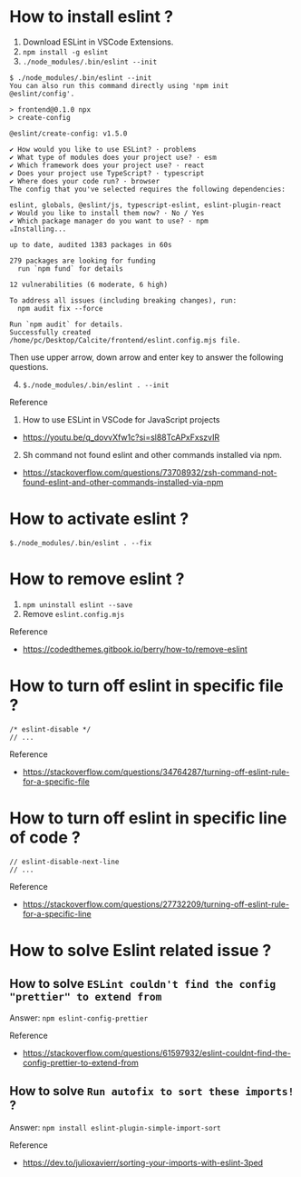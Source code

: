# How to install eslint ?

1.  Download ESLint in VSCode Extensions.
2.  `npm install -g eslint`
3.  `./node_modules/.bin/eslint --init`

```
$ ./node_modules/.bin/eslint --init
You can also run this command directly using 'npm init @eslint/config'.

> frontend@0.1.0 npx
> create-config

@eslint/create-config: v1.5.0

✔ How would you like to use ESLint? · problems
✔ What type of modules does your project use? · esm
✔ Which framework does your project use? · react
✔ Does your project use TypeScript? · typescript
✔ Where does your code run? · browser
The config that you've selected requires the following dependencies:

eslint, globals, @eslint/js, typescript-eslint, eslint-plugin-react
✔ Would you like to install them now? · No / Yes
✔ Which package manager do you want to use? · npm
☕️Installing...

up to date, audited 1383 packages in 60s

279 packages are looking for funding
  run `npm fund` for details

12 vulnerabilities (6 moderate, 6 high)

To address all issues (including breaking changes), run:
  npm audit fix --force

Run `npm audit` for details.
Successfully created /home/pc/Desktop/Calcite/frontend/eslint.config.mjs file.
```

Then use upper arrow, down arrow and enter key to answer the following questions.

4.  `$./node_modules/.bin/eslint . --init`

Reference
1.  How to use ESLint in VSCode for JavaScript projects
-   https://youtu.be/q_dovvXfw1c?si=sl88TcAPxFxszvIR
2.  Sh command not found eslint and other commands installed via npm.
-   https://stackoverflow.com/questions/73708932/zsh-command-not-found-eslint-and-other-commands-installed-via-npm

# How to activate eslint ?

`$./node_modules/.bin/eslint . --fix`

# How to remove eslint ?

1.  `npm uninstall eslint --save`
2.  Remove `eslint.config.mjs`

Reference
-   https://codedthemes.gitbook.io/berry/how-to/remove-eslint

# How to turn off eslint in specific file ?

```
/* eslint-disable */
// ...
```

Reference
-   https://stackoverflow.com/questions/34764287/turning-off-eslint-rule-for-a-specific-file

# How to turn off eslint in specific line of code ?

```
// eslint-disable-next-line 
// ...
```

Reference
-   https://stackoverflow.com/questions/27732209/turning-off-eslint-rule-for-a-specific-line

# How to solve Eslint related issue ?

## How to solve `ESLint couldn't find the config "prettier" to extend from`

Answer: `npm eslint-config-prettier`

Reference
-   https://stackoverflow.com/questions/61597932/eslint-couldnt-find-the-config-prettier-to-extend-from

## How to solve `Run autofix to sort these imports!` ?

Answer: `npm install eslint-plugin-simple-import-sort`

Reference
-   https://dev.to/julioxavierr/sorting-your-imports-with-eslint-3ped
